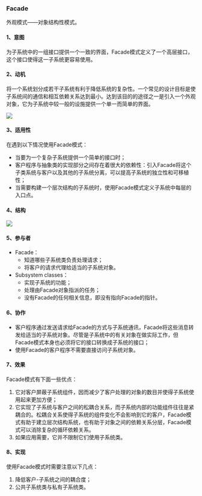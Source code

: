 ### Facade

外观模式——对象结构性模式。

#### 1、意图

为子系统中的一组接口提供一个一致的界面，Facade模式定义了一个高层接口，这个接口使得这一子系统更容易使用。

#### 2、动机

将一个系统划分成若干子系统有利于降低系统的复杂性。一个常见的设计目标是使子系统间的通信和相互依赖关系达到最小。达到该目的的途径之一是引入一个外观对象，它为子系统中较一般的设施提供一个单一而简单的界面。

![](/Users/moyee/ant-repo/github/designPatterns/patterns/Facade/doc/facade-demo.png)

#### 3、适用性

在遇到以下情况使用Facade模式：

- 当要为一个复杂子系统提供一个简单的接口时；
- 客户程序与抽象类的实现部分之间存在着很大的依赖性：引入Facade将这个子类系统与客户以及其他的子系统分离，可以提高子系统的独立性和可移植性；
- 当需要构建一个层次结构的子系统时，使用Facade模式定义子系统中每层的入口点。

#### 4、结构

![](/Users/moyee/ant-repo/github/designPatterns/patterns/Facade/doc/facade.png)

#### 5、参与者

- Facade：
  - 知道哪些子系统类负责处理请求；
  - 将客户的请求代理给适当的子系统对象。
- Subsystem classes：
  - 实现子系统的功能；
  - 处理由Facade对象指派的任务；
  - 没有Facade的任何相关信息，即没有指向Facade的指针。

#### 6、协作

- 客户程序通过发送请求给Facade的方式与子系统通讯，Facade将这些消息转发给适当的子系统对象。尽管是子系统中的有关对象在做实际工作，但Facade模式本身也必须将它的接口转换成子系统的接口；
- 使用Facade的客户程序不需要直接访问子系统对象。

#### 7、效果

Facade模式有下面一些优点：

1. 它对客户屏蔽子系统组件，因而减少了客户处理的对象的数目并使得子系统使用起来更加方便；
2. 它实现了子系统与客户之间的松耦合关系，而子系统内部的功能组件往往是紧耦合的。松耦合关系使得子系统的组件变化不会影响到它的客户，Facade模式有助于建立层次结构系统，也有助于对象之间的依赖关系分层，Facade模式可以消除复杂的循环依赖关系。
3. 如果应用需要，它并不限制它们使用子系统类。

#### 8、实现

使用Facade模式时需要注意以下几点：

1. 降低客户-子系统之间的耦合度；
2. 公共子系统类与私有子系统类。

